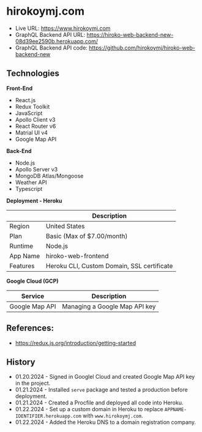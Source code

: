 # hirokoymj.com

- Live URL: https://www.hirokoymj.com
- GraphQL Backend API URL: https://hiroko-web-backend-new-08d39ee2590b.herokuapp.com/
- GraphQL Backend API code: https://github.com/hirokoymj/hiroko-web-backend-new

## Technologies

**Front-End**

- React.js
- Redux Toolkit
- JavaScript
- Apollo Client v3
- React Router v6
- Matrial UI v4
- Google Map API

**Back-End**

- Node.js
- Apollo Server v3
- MongoDB Atlas/Mongoose
- Weather API
- Typescript

**Deployment - Heroku**

|          | Description                                |
| -------- | ------------------------------------------ |
| Region   | United States                              |
| Plan     | Basic (Max of $7.00/month)                 |
| Runtime  | Node.js                                    |
| App Name | hiroko-web-frontend                        |
| Features | Heroku CLI, Custom Domain, SSL certificate |

**Google Cloud (GCP)**

| Service        | Description                   |
| -------------- | ----------------------------- |
| Google Map API | Managing a Google Map API key |

## References:

- https://redux.js.org/introduction/getting-started

## History

- 01.20.2024 - Signed in Googlel Cloud and created Google Map API key in the project.
- 01.21.2024 - Installed `serve` package and tested a production before deployment.
- 01.21.2024 - Created a Procfile and deployed all code into Heroku.
- 01.22.2024 - Set up a custom domain in Heroku to replace `APPNAME-IDENTIFIER.herokuapp.com` with `www.hirokoymj.com`.
- 01.22.2024 - Added the Heroku DNS to a domain registration company.
